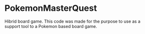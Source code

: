 # PokemonMasterQuest
Hibrid board game. 
This code was made for the purpose to use as a support tool to a Pokemon based board game.
